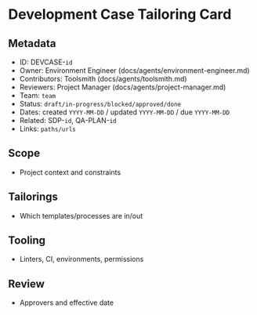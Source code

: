 # Development Case Tailoring Card

## Metadata

- ID: DEVCASE-`id`
- Owner: Environment Engineer (docs/agents/environment-engineer.md)
- Contributors: Toolsmith (docs/agents/toolsmith.md)
- Reviewers: Project Manager (docs/agents/project-manager.md)
- Team: `team`
- Status: `draft/in-progress/blocked/approved/done`
- Dates: created `YYYY-MM-DD` / updated `YYYY-MM-DD` / due `YYYY-MM-DD`
- Related: SDP-`id`, QA-PLAN-`id`
- Links: `paths/urls`

## Scope

- Project context and constraints

## Tailorings

- Which templates/processes are in/out

## Tooling

- Linters, CI, environments, permissions

## Review

- Approvers and effective date
